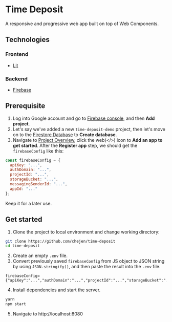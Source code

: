 # Time Deposit
A responsive and progressive web app built on top of Web Components.

## Technologies

### Frontend
- [Lit](https://lit.dev/)

### Backend
- [Firebase](https://firebase.google.com/)

## Prerequisite
1. Log into Google account and go to [Firebase console](https://console.firebase.google.com/), and then **Add project**.
2. Let's say we've added a new `time-deposit-demo` project, then let's move on to the [Firestore Database](https://console.firebase.google.com/project/time-deposit-demo/firestore) to **Create database**.
3. Navigate to [Project Overview](https://console.firebase.google.com/project/time-deposit-demo/overview), click the web(</>) icon to **Add an app to get started**. After the **Register app** step, we should get the `firebaseConfig` like this:
```js
const firebaseConfig = {
  apiKey: "...",
  authDomain: "...",
  projectId: "...",
  storageBucket: "...",
  messagingSenderId: "...",
  appId: "..."
};
```
Keep it for a later use.

## Get started
1. Clone the project to local environment and change working directory:
```sh
git clone https://github.com/chejen/time-deposit
cd time-deposit
```
2. Create an empty `.env` file.
3. Convert previously saved `firebaseConfig` from JS object to JSON string by using `JSON.stringify()`, and then paste the result into the `.env` file.
```properties
firebaseConfig={"apiKey":"...","authDomain":"...","projectId":"...","storageBucket":"...","messagingSenderId":"...","appId":"..."}
```
4. Install dependencies and start the server.
```sh
yarn
npm start
```
5. Navigate to http://localhost:8080
